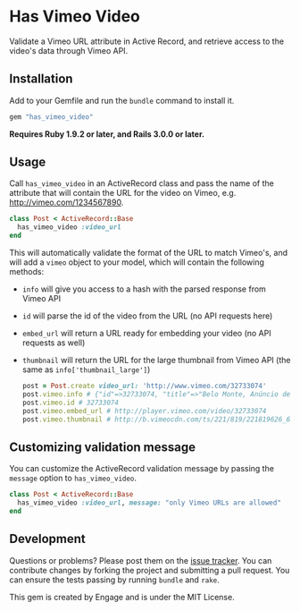 # Has Vimeo Video

Validate a Vimeo URL attribute in Active Record, and retrieve access to the video's data through Vimeo API.


## Installation

Add to your Gemfile and run the `bundle` command to install it.

 ```ruby
 gem "has_vimeo_video"
 ```

**Requires Ruby 1.9.2 or later, and Rails 3.0.0 or later.**


## Usage

Call `has_vimeo_video` in an ActiveRecord class and pass the name of the attribute that will contain the URL for the video on Vimeo, e.g. http://vimeo.com/1234567890.

  ```ruby
  class Post < ActiveRecord::Base
    has_vimeo_video :video_url
  end
  ```

This will automatically validate the format of the URL to match Vimeo's, and will add a `vimeo` object to your model, which will contain the following methods:

* `info` will give you access to a hash with the parsed response from Vimeo API
* `id` will parse the id of the video from the URL (no API requests here)
* `embed_url` will return a URL ready for embedding your video (no API requests as well)
* `thumbnail` will return the URL for the large thumbnail from Vimeo API (the same as `info['thumbnail_large']`)

  ```ruby
  post = Post.create video_url: 'http://www.vimeo.com/32733074'
  post.vimeo.info # {"id"=>32733074, "title"=>"Belo Monte, Anúncio de uma Guerra (CATARSE)", "description"=>"Mais do que um filme, queremos que esse documentário seja um ato político da sociedade, uma luta pelo acesso à informação e pelo direito de participar das decisões do país.<br />\n<br />\nEntre em http://catarse.me/pt/projects/459-belo-monte-anuncio-de-uma-guerra, assista o vídeo e apoie essa causa.", "url"=>"http://vimeo.com/32733074", "upload_date"=>"2011-11-27 06:49:45", "mobile_url"=>"http://vimeo.com/m/32733074", "thumbnail_small"=>"http://b.vimeocdn.com/ts/221/819/221819626_100.jpg", "thumbnail_medium"=>"http://b.vimeocdn.com/ts/221/819/221819626_200.jpg", "thumbnail_large"=>"http://b.vimeocdn.com/ts/221/819/221819626_640.jpg", "user_name"=>"André Vilela D'Elia", "user_url"=>"http://vimeo.com/cinedelia", "user_portrait_small"=>"http://b.vimeocdn.com/ps/283/288/2832886_30.jpg", "user_portrait_medium"=>"http://b.vimeocdn.com/ps/283/288/2832886_75.jpg", "user_portrait_large"=>"http://b.vimeocdn.com/ps/283/288/2832886_100.jpg", "user_portrait_huge"=>"http://b.vimeocdn.com/ps/283/288/2832886_300.jpg", "stats_number_of_likes"=>221, "stats_number_of_plays"=>107330, "stats_number_of_comments"=>49, "duration"=>661, "width"=>640, "height"=>360, "tags"=>"belo, monte, anúncio, cinedelia, gota, guerra, catarse, indigenas, xingu, rio, river, raoni, kayapo, vivo, eletro, norte, felicio, pontes, pare, amazonia", "embed_privacy"=>"anywhere"}
  post.vimeo.id # 32733074
  post.vimeo.embed_url # http://player.vimeo.com/video/32733074
  post.vimeo.thumbnail # http://b.vimeocdn.com/ts/221/819/221819626_640.jpg
  ```

## Customizing validation message

You can customize the ActiveRecord validation message by passing the `message` option to `has_vimeo_video`.


  ```ruby
  class Post < ActiveRecord::Base
    has_vimeo_video :video_url, message: "only Vimeo URLs are allowed"
  end
  ```

## Development

Questions or problems? Please post them on the [issue tracker](https://github.com/softa/has_vimeo_video/issues). You can contribute changes by forking the project and submitting a pull request. You can ensure the tests passing by running `bundle` and `rake`.

This gem is created by Engage and is under the MIT License.